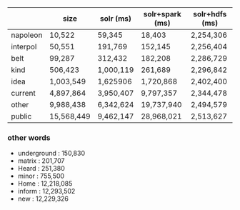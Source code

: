 |          | size       | solr (ms) | solr+spark (ms) | solr+hdfs (ms) |
|----------|------------|-----------|-----------------|----------------|
| napoleon | 10,522     | 59,345     |      18,403      |     2,254,306    |
| interpol | 50,551     | 191,769    |     152,145      |     2,256,404    |
| belt     | 99,287     | 312,432    |     182,208      |     2,286,729    |
| kind     | 506,423    | 1,000,119   |     261,689      |     2,296,842    |
| idea     | 1,003,549  | 1,625906   |    1,720,868      |     2,402,400    |
| current  | 4,897,864  | 3,950,407   |    9,797,357      |     2,344,478    |
| other    | 9,988,438  | 6,342,624   |   19,737,940      |     2,494,579    |
| public   | 15,568,449 | 9,462,147   |   28,968,021      |     2,513,627    |

### other words
- underground : 150,830
- matrix : 201,707
- Heard : 251,380
- minor : 755,500
- Home : 12,218,085
- inform : 12,293,502
- new : 12,229,326
